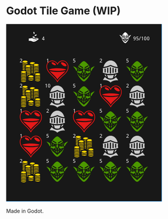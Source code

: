 # Godot Tile Game (WIP)

<img src="https://github.com/jml63/godot-game/blob/master/screenshot.png?raw=true">

Made in Godot.